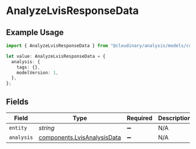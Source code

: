 # AnalyzeLvisResponseData

## Example Usage

```typescript
import { AnalyzeLvisResponseData } from "@cloudinary/analysis/models/components";

let value: AnalyzeLvisResponseData = {
  analysis: {
    tags: {},
    modelVersion: 1,
  },
};
```

## Fields

| Field                                                                      | Type                                                                       | Required                                                                   | Description                                                                |
| -------------------------------------------------------------------------- | -------------------------------------------------------------------------- | -------------------------------------------------------------------------- | -------------------------------------------------------------------------- |
| `entity`                                                                   | *string*                                                                   | :heavy_minus_sign:                                                         | N/A                                                                        |
| `analysis`                                                                 | [components.LvisAnalysisData](../../models/components/lvisanalysisdata.md) | :heavy_minus_sign:                                                         | N/A                                                                        |